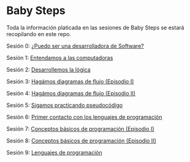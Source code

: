 Baby Steps
==========

Toda la información platicada en las sesiones de Baby Steps se estará recopilando en este repo.

Sesión 0: [¿Puedo ser una desarrolladora de Software?](https://github.com/codificadas/baby-steps/blob/master/session_0.md)

Sesión 1: [Entendamos a las computadoras](https://github.com/codificadas/baby-steps/blob/master/session_1.md)

Sesión 2: [Desarrollemos la lógica](https://github.com/codificadas/baby-steps/blob/master/session_2.md)

Sesión 3: [Hagámos diagramas de flujo (Episodio I)](https://github.com/codificadas/baby-steps/blob/master/session_3.md)

Sesión 4: [Hagámos diagramas de flujo (Episodio II)](https://github.com/codificadas/baby-steps/blob/master/session_4.md)

Sesión 5: [Sigamos practicando pseudocódigo](https://github.com/codificadas/baby-steps/blob/master/session_5.md)

Sesión 6: [Primer contacto con los lenguajes de programación](https://github.com/codificadas/baby-steps/blob/master/session_6.md)

Sesión 7: [Conceptos básicos de programación (Episodio I)](https://github.com/codificadas/baby-steps/blob/master/session_7.md)

Sesión 8: [Conceptos básicos de programación (Episodio II)](https://github.com/codificadas/baby-steps/blob/master/session_8.md)

Sesión 9: [Lenguajes de programación](https://github.com/codificadas/baby-steps/blob/master/session_9.md)
